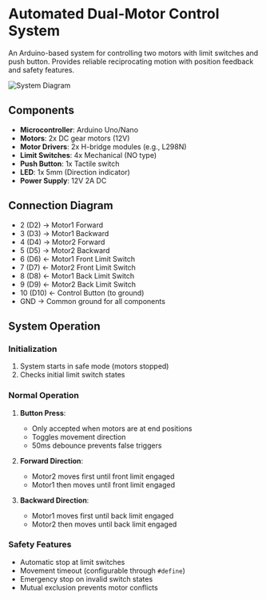 # Automated Dual-Motor Control System

An Arduino-based system for controlling two motors with limit switches and push button. Provides reliable reciprocating motion with position feedback and safety features.

![System Diagram](https://via.placeholder.com/800x400.png?text=Connection+Diagram+Placeholder)

## Components

- **Microcontroller**: Arduino Uno/Nano
- **Motors**: 2x DC gear motors (12V)
- **Motor Drivers**: 2x H-bridge modules (e.g., L298N)
- **Limit Switches**: 4x Mechanical (NO type)
- **Push Button**: 1x Tactile switch
- **LED**: 1x 5mm (Direction indicator)
- **Power Supply**: 12V 2A DC

## Connection Diagram

- 2 (D2) → Motor1 Forward
- 3 (D3) → Motor1 Backward
- 4 (D4) → Motor2 Forward
- 5 (D5) → Motor2 Backward
- 6 (D6) ← Motor1 Front Limit Switch
- 7 (D7) ← Motor2 Front Limit Switch
- 8 (D8) ← Motor1 Back Limit Switch
- 9 (D9) ← Motor2 Back Limit Switch
- 10 (D10) ← Control Button (to ground)
- GND → Common ground for all components

## System Operation

### Initialization

1. System starts in safe mode (motors stopped)
2. Checks initial limit switch states

### Normal Operation

1. **Button Press**:
    - Only accepted when motors are at end positions
    - Toggles movement direction
    - 50ms debounce prevents false triggers

2. **Forward Direction**:
    - Motor2 moves first until front limit engaged
    - Motor1 then moves until front limit engaged

3. **Backward Direction**:
    - Motor1 moves first until back limit engaged
    - Motor2 then moves until back limit engaged

### Safety Features

- Automatic stop at limit switches
- Movement timeout (configurable through `#define`)
- Emergency stop on invalid switch states
- Mutual exclusion prevents motor conflicts
